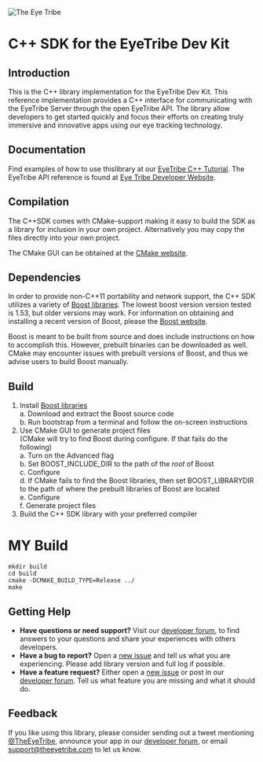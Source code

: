 ![The Eye Tribe](tet_logo.png)

C++ SDK for the EyeTribe Dev Kit
====

Introduction
----

This is the C++ library implementation for the EyeTribe Dev Kit. This reference implementation provides a C++ interface for communicating with the EyeTribe Server through the open EyeTribe API. The library allow developers to get started quickly and focus their efforts on creating truly immersive and innovative apps using our eye tracking technology.

Documentation
----
Find examples of how to use thislibrary at our [EyeTribe C++ Tutorial](http://dev.theeyetribe.com/cpp/). The EyeTribe API reference is found at [Eye Tribe Developer Website](http://dev.theeyetribe.com/api/).

Compilation
----

The C++SDK comes with CMake-support making it easy to build the SDK as a library for inclusion in your own project. Alternatively you may copy the files directly into your own project. 

The CMake GUI can be obtained at the [CMake website](http://www.cmake.org).


Dependencies
----

In order to provide non-C++11 portability and network support, the C++ SDK utilizes a variety of [Boost libraries](http://www.boost.org). The lowest boost version version tested is 1.53, but older versions may work. For information on obtaining and installing a recent version of Boost, please the [Boost website](http://www.boost.org).

Boost is meant to be built from source and does include instructions on how to accomplish this. However, prebuilt binaries can be downloaded as well. CMake may encounter issues with prebuilt versions of Boost, and thus we advise users to build Boost manually.


Build
----

1. Install [Boost libraries](http://www.boost.org)  
  a. Download and extract the Boost source code  
  b. Run bootstrap from a terminal and follow the on-screen instructions
2. Use CMake GUI to generate project files  
  (CMake will try to find Boost during configure. If that fails do the following)  
  a. Turn on the Advanced flag  
  b. Set BOOST_INCLUDE_DIR to the path of the _root_ of Boost  
  c. Configure  
  d. If CMake fails to find the Boost libraries, then set BOOST_LIBRARYDIR to the path of where the prebuilt libraries  of Boost are located  
  e. Configure  
  f. Generate project files
3. Build the C++ SDK library with your preferred compiler

# MY Build

```
mkdir build
cd build
cmake -DCMAKE_BUILD_TYPE=Release ../
make
```

Getting Help
----

- **Have questions or need support?** Visit our [developer forum](http://theeyetribe.com/forum/), to find answers to your questions and share your experiences with others developers.
- **Have a bug to report?** Open a [new issue](https://github.com/EyeTribe/tet-charp-client/issues) and tell us what you are experiencing. Please add library version and full log if possible.
- **Have a feature request?** Either open a [new issue](https://github.com/EyeTribe/tet-csharp-client/issues) or post in our [developer forum](http://theeyetribe.com/forum/). Tell us what feature you are missing and what it should do. 

Feedback
----

If you like using this library, please consider sending out a tweet mentioning [@TheEyeTribe](twitter.com/theeyetribe), announce your app in our [developer forum](http://theeyetribe.com/forum/), or email [support@theeyetribe.com](mailto:support@theeyetribe.com) to let us know.